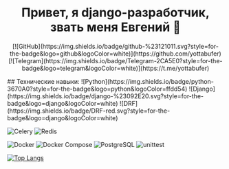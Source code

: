 <h1 align="center">
Привет, я django-разработчик, звать меня Евгений  👋
</h1>
<p align="center">
[![GitHub](https://img.shields.io/badge/github-%23121011.svg?style=for-the-badge&logo=github&logoColor=white)](https://github.com/yottabufer)
[![Telegram](https://img.shields.io/badge/Telegram-2CA5E0?style=for-the-badge&logo=telegram&logoColor=white)](https://t.me/yottabufer)
</p>
## Технические навыки:
![Python](https://img.shields.io/badge/python-3670A0?style=for-the-badge&logo=python&logoColor=ffdd54)
![Django](https://img.shields.io/badge/django-%23092E20.svg?style=for-the-badge&logo=django&logoColor=white)
![DRF](https://img.shields.io/badge/DRF-red.svg?style=for-the-badge&logo=django&logoColor=white)

![Celery](https://img.shields.io/badge/celery-%2337814A.svg?style=for-the-badge&logo=celery&logoColor=white)
![Redis](https://img.shields.io/badge/redis-%23DD0031.svg?style=for-the-badge&logo=redis&logoColor=white)


![Docker](https://img.shields.io/badge/docker-%230db7ed.svg?style=for-the-badge&logo=docker&logoColor=white)
![Docker Compose](https://img.shields.io/badge/docker%20compose-green.svg?style=for-the-badge&logo=docker&logoColor=white)
![PostgreSQL](https://img.shields.io/badge/postgres-%23316192.svg?style=for-the-badge&logo=postgresql&logoColor=white)
![unittest](https://img.shields.io/badge/unittest-blue.svg?style=for-the-badge&logo=python&logoColor=white)

[![Top Langs](https://github-readme-stats.vercel.app/api/top-langs/?username=yottabufer&layout=compact&theme=vision-friendly-dark)](https://github.com/anuraghazra/github-readme-stats)

